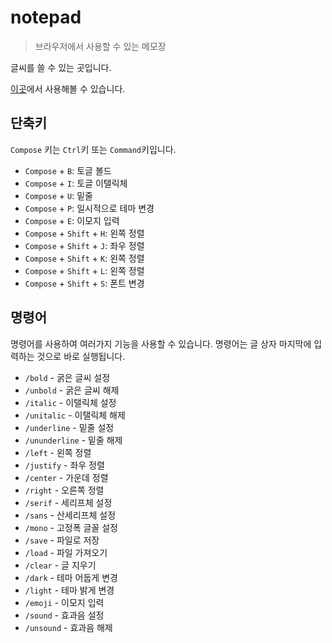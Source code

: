 # notepad

> 브라우저에서 사용할 수 있는 메모장

글씨를 쓸 수 있는 곳입니다.

[이곳](https://junhg0211.github.io/notepad)에서 사용해볼 수 있습니다.

## 단축키

`Compose` 키는 `Ctrl`키 또는 `Command`키입니다.

- `Compose` + `B`: 토글 볼드
- `Compose` + `I`: 토글 이탤릭체
- `Compose` + `U`: 밑줄
- `Compose` + `P`: 일시적으로 테마 변경
- `Compose` + `E`: 이모지 입력
- `Compose` + `Shift` + `H`: 왼쪽 정렬
- `Compose` + `Shift` + `J`: 좌우 정렬
- `Compose` + `Shift` + `K`: 왼쪽 정렬
- `Compose` + `Shift` + `L`: 왼쪽 정렬
- `Compose` + `Shift` + `S`: 폰트 변경

## 명령어

명령어를 사용하여 여러가지 기능을 사용할 수 있습니다.
명령어는 글 상자 마지막에 입력하는 것으로
바로 실행됩니다.

- `/bold` - 굵은 글씨 설정
- `/unbold` - 굵은 글씨 해제
- `/italic` - 이탤릭체 설정
- `/unitalic` - 이탤릭체 해제
- `/underline` - 밑줄 설정
- `/ununderline` - 밑줄 해제
- `/left` - 왼쪽 정렬
- `/justify` - 좌우 정렬
- `/center` - 가운데 정렬
- `/right` - 오른쪽 정렬
- `/serif` - 세리프체 설정
- `/sans` - 산세리프체 설정
- `/mono` - 고정폭 글꼴 설정
- `/save` - 파일로 저장
- `/load` - 파일 가져오기
- `/clear` - 글 지우기
- `/dark` - 테마 어둡게 변경
- `/light` - 테마 밝게 변경
- `/emoji` - 이모지 입력
- `/sound` - 효과음 설정
- `/unsound` - 효과음 해제
